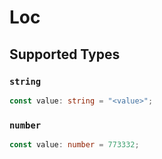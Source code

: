 # Loc


## Supported Types

### `string`

```typescript
const value: string = "<value>";
```

### `number`

```typescript
const value: number = 773332;
```

